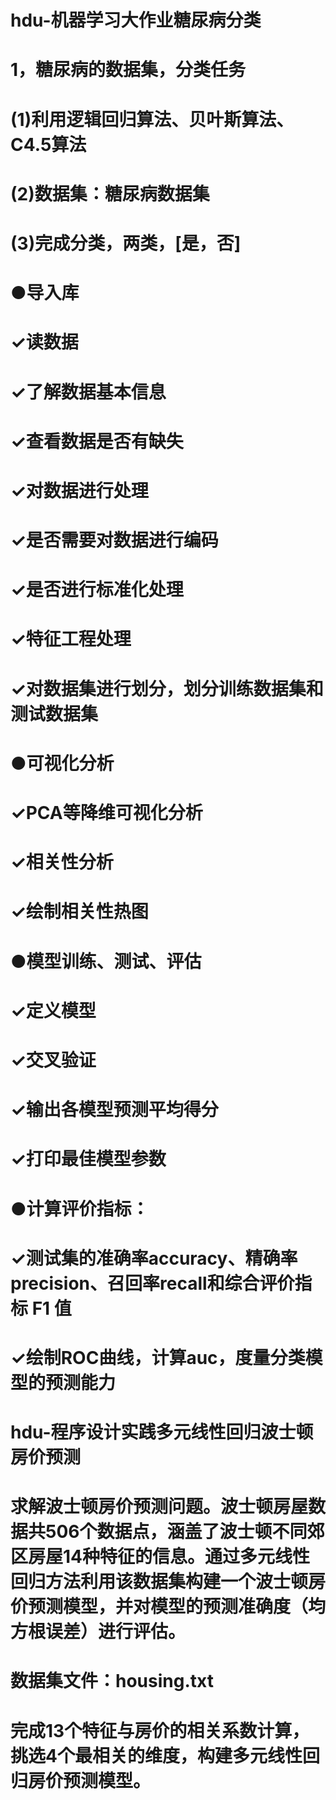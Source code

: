 # hdu-机器学习大作业糖尿病分类
# 1，糖尿病的数据集，分类任务
# (1)利用逻辑回归算法、贝叶斯算法、C4.5算法
# (2)数据集：糖尿病数据集
# (3)完成分类，两类，[是，否]
# ●导入库
# ✓读数据
# ✓了解数据基本信息
# ✓查看数据是否有缺失
# ✓对数据进行处理
# ✓是否需要对数据进行编码
# ✓是否进行标准化处理
# ✓特征工程处理
# ✓对数据集进行划分，划分训练数据集和测试数据集
# ●可视化分析
# ✓PCA等降维可视化分析
# ✓相关性分析
# ✓绘制相关性热图
# ●模型训练、测试、评估
# ✓定义模型
# ✓交叉验证
# ✓输出各模型预测平均得分
# ✓打印最佳模型参数
# ●计算评价指标：
# ✓测试集的准确率accuracy、精确率precision、召回率recall和综合评价指标 F1 值
# ✓绘制ROC曲线，计算auc，度量分类模型的预测能力

# hdu-程序设计实践多元线性回归波士顿房价预测
# 求解波士顿房价预测问题。波士顿房屋数据共506个数据点，涵盖了波士顿不同郊区房屋14种特征的信息。通过多元线性回归方法利用该数据集构建一个波士顿房价预测模型，并对模型的预测准确度（均方根误差）进行评估。
# 数据集文件：housing.txt
# 完成13个特征与房价的相关系数计算，挑选4个最相关的维度，构建多元线性回归房价预测模型。
